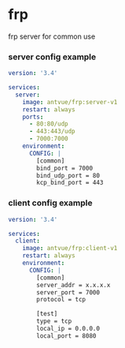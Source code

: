 # frp
frp server for common use

### server config example

```yml
version: '3.4'

services:
  server:
    image: antvue/frp:server-v1
    restart: always
    ports:
      - 80:80/udp
      - 443:443/udp
      - 7000:7000
    environment:
      CONFIG: |
        [common]
        bind_port = 7000
        bind_udp_port = 80
        kcp_bind_port = 443

```

### client config example

```yml
version: '3.4'

services:
  client:
    image: antvue/frp:client-v1
    restart: always
    environment:
      CONFIG: |
        [common]
        server_addr = x.x.x.x
        server_port = 7000
        protocol = tcp

        [test]
        type = tcp
        local_ip = 0.0.0.0
        local_port = 8080

```
